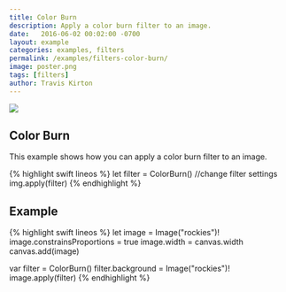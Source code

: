 ```yaml
---
title: Color Burn
description: Apply a color burn filter to an image.
date:   2016-06-02 00:02:00 -0700
layout: example
categories: examples, filters
permalink: /examples/filters-color-burn/
image: poster.png
tags: [filters]
author: Travis Kirton
---
```

![](color-burn.png)

## Color Burn
This example shows how you can apply a color burn filter to an image.

{% highlight swift lineos %}
let filter = ColorBurn()
//change filter settings
img.apply(filter)
{% endhighlight %}

## Example
{% highlight swift lineos %}
let image = Image("rockies")!
image.constrainsProportions = true
image.width = canvas.width
canvas.add(image)

var filter = ColorBurn()
filter.background = Image("rockies")!
image.apply(filter)
{% endhighlight %}
